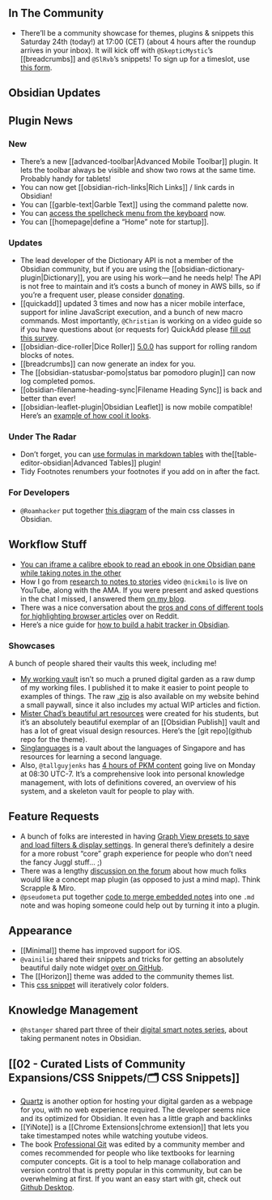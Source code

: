 ## In The Community

- There’ll be a community showcase for themes, plugins & snippets this Saturday 24th (today!) at 17:00 (CET) (about 4 hours after the roundup arrives in your inbox). It will kick off with `@SkepticMystic`’s [[breadcrumbs]] and `@SlRvb`’s snippets! To sign up for a timeslot, use [this form](https://forms.gle/GjCnroTx7roCdhuq6).

## Obsidian Updates

## Plugin News

### New

- There’s a new [[advanced-toolbar|Advanced Mobile Toolbar]] plugin. It lets the toolbar always be visible and show two rows at the same time. Probably handy for tablets!
- You can now get [[obsidian-rich-links|Rich Links]] / link cards in Obsidian!
- You can [[garble-text|Garble Text]] using the command palette now.
- You can [access the spellcheck menu from the keyboard](https://github.com/zapthedingbat/obsidian-keyboard-context-menu-fix-plugin) now.
- You can [[homepage|define a “Home” note for startup]].

### Updates

- The lead developer of the Dictionary API is not a member of the Obsidian community, but if you are using the [[obsidian-dictionary-plugin|Dictionary]], you are using his work—and he needs help! The API is not free to maintain and it’s costs a bunch of money in AWS bills, so if you’re a frequent user, please consider [donating](https://github.com/meetDeveloper/freeDictionaryAPI).
- [[quickadd]] updated 3 times and now has a nicer mobile interface, support for inline JavaScript execution, and a bunch of new macro commands. Most importantly, `@Christian` is working on a video guide so if you have questions about (or requests for) QuickAdd please [fill out this survey](https://forms.gle/6dAit3XKjVrcrxxS8).
- [[obsidian-dice-roller|Dice Roller]] [5.0.0](https://github.com/valentine195/obsidian-dice-roller) has support for rolling random blocks of notes.
- [[breadcrumbs]] can now generate an index for you.
- The [[obsidian-statusbar-pomo|status bar pomodoro plugin]] can now log completed pomos.
- [[obsidian-filename-heading-sync|Filename Heading Sync]] is back and better than ever!
- [[obsidian-leaflet-plugin|Obsidian Leaflet]] is now mobile compatible! Here’s an [example of how cool it looks](http://discordapp.com/channels/686053708261228577/805952223124520961/867574568574648352).

### Under The Radar

- Don’t forget, you can [use formulas in markdown tables](https://github.com/tgrosinger/advanced-tables-obsidian/blob/main/docs/help.md#using-formulas-in-markdown-tables) with the[[table-editor-obsidian|Advanced Tables]] plugin!
- Tidy Footnotes renumbers your footnotes if you add on in after the fact.

### For Developers

- `@Roamhacker` put together [this diagram](https://discord.com/channels/686053708261228577/702656734631821413/866632447944163348) of the main css classes in Obsidian.

## Workflow Stuff

- [You can iframe a calibre ebook to read an ebook in one Obsidian pane while taking notes in the other](https://forum.obsidian.md/t/workflow-reading-ebook-epub-mobi-azw-etc-in-obsidian/17977/7)
- How I go from [research to notes to stories](https://www.youtube.com/watch?v=8sxyYbh5mio) video `@nickmilo` is live on YouTube, along with the AMA. If you were present and asked questions in the chat I missed, I answered them [on my blog](https://eleanorkonik.com/now-available-my-notes-stories-shortform-articles/).
- There was a nice conversation about the [pros and cons of different tools for highlighting browser articles](https://www.reddit.com/r/ObsidianMD/comments/oo96v0/trying_to_collect_my_browsing_highlights_through/) over on Reddit.
- Here’s a nice guide for [how to build a habit tracker in Obsidian](https://www.owenvachell.com/how-to-build-a-habit-tracker-in-obsidian/).

### Showcases

A bunch of people shared their vaults this week, including me!

- [My working vault](https://forum.obsidian.md/t/iterative-rainbow-folder-colors-css/21066) isn’t so much a pruned digital garden as a raw dump of my working files. I published it to make it easier to point people to examples of things. The raw [.zip](https://newsletter.eleanorkonik.com/changelog-20210708/) is also available on my website behind a small paywall, since it also includes my actual WIP articles and fiction.
- [Mister Chad’s beautiful art resources](https://mister-chad.com/) were created for his students, but it’s an absolutely beautiful exemplar of an [[Obsidian Publish]] vault and has a lot of great visual design resources. Here’s the [git repo](github repo for the theme).
- [Singlanguages](https://publish.obsidian.md/singlanguages/500+Singlanguages/Welcome+Page) is a vault about the languages of Singapore and has resources for learning a second language.
- Also, `@tallguyjenks` has [4 hours of PKM content](https://youtu.be/wB89lJs5A3s) going live on Monday at 08:30 UTC-7. It’s a comprehensive look into personal knowledge management, with lots of definitions covered, an overview of his system, and a skeleton vault for people to play with.

## Feature Requests

- A bunch of folks are interested in having [Graph View presets to save and load filters & display settings](https://forum.obsidian.md/t/graph-view-presets-to-save-and-load-filters-display-settings/8131). In general there’s definitely a desire for a more robust “core” graph experience for people who don’t need the fancy Juggl stuff… ;)
- There was a lengthy [discussion on the forum](https://forum.obsidian.md/t/concept-map-plugin-idea/21256) about how much folks would like a concept map plugin (as opposed to just a mind map). Think Scrapple & Miro.
- `@pseudometa` put together [code to merge embedded notes](http://discordapp.com/channels/686053708261228577/722584061087842365/867858741370421269) into one `.md` note and was hoping someone could help out by turning it into a plugin.

## Appearance

- [[Minimal]] theme has improved support for iOS.
- `@vainilie` shared their snippets and tricks for getting an absolutely beautiful daily note widget [over on GitHub](https://github.com/ohlinn/vainilla-style#daily-note).
- The [[Horizon]] theme was added to the community themes list.
- This [css snippet](https://forum.obsidian.md/t/iterative-rainbow-folder-colors-css/21066) will iteratively color folders.

## Knowledge Management

- `@hstanger` shared part three of their [digital smart notes series](https://harleystagner.com/digital-smart-notes-in-obsidian-part-3-how-to-create-permanent-notes/), about taking permanent notes in Obsidian.

## [[02 - Curated Lists of Community Expansions/CSS Snippets/🗂️ CSS Snippets]]

- [Quartz](https://quartz.jzhao.xyz/) is another option for hosting your digital garden as a webpage for you, with no web experience required. The developer seems nice and its optimized for Obsidian. It even has a little graph and backlinks
- [[YiNote]] is a [[Chrome Extensions|chrome extension]] that lets you take timestamped notes while watching youtube videos.
- The book [Professional Git](https://www.amazon.com/Professional-Git-Brent-Laster/dp/111928497X) was edited by a community member and comes recommended for people who like textbooks for learning computer concepts. Git is a tool to help manage collaboration and version control that is pretty popular in this community, but can be overwhelming at first. If you want an easy start with git, check out [Github Desktop](https://desktop.github.com/).
